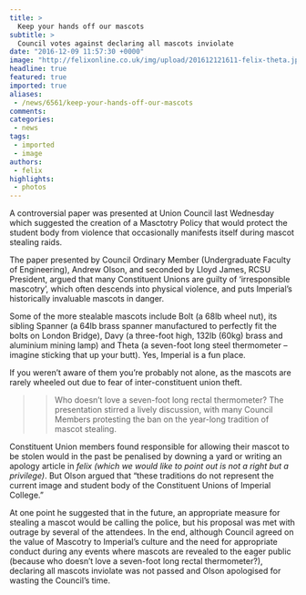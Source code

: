 ```yaml
---
title: >
  Keep your hands off our mascots
subtitle: >
  Council votes against declaring all mascots inviolate
date: "2016-12-09 11:57:30 +0000"
image: "http://felixonline.co.uk/img/upload/201612121611-felix-theta.jpg"
headline: true
featured: true
imported: true
aliases:
 - /news/6561/keep-your-hands-off-our-mascots
comments:
categories:
 - news
tags:
 - imported
 - image
authors:
 - felix
highlights:
 - photos
---
```


A controversial paper was presented at Union Council last Wednesday which suggested the creation of a Masctotry Policy that would protect the student body from violence that occasionally manifests itself during mascot stealing raids.

The paper presented by Council Ordinary Member (Undergraduate Faculty of Engineering), Andrew Olson, and seconded by Lloyd James, RCSU President, argued that many Constituent Unions are guilty of ‘irresponsible mascotry’, which often descends into physical violence, and puts Imperial’s historically invaluable mascots in danger.

Some of the more stealable mascots include Bolt (a 68lb wheel nut), its sibling Spanner (a 64lb brass spanner manufactured to perfectly fit the bolts on London Bridge), Davy (a three-foot high, 132lb (60kg) brass and aluminium mining lamp) and Theta (a seven-foot long steel thermometer – imagine sticking that up your butt). Yes, Imperial is a fun place.

If you weren’t aware of them you’re probably not alone, as the mascots are rarely wheeled out due to fear of inter-constituent union theft.
> > Who doesn’t love a seven-foot long rectal thermometer?
The presentation stirred a lively discussion, with many Council Members protesting the ban on the year-long tradition of mascot stealing.

Constituent Union members found responsible for allowing their mascot to be stolen would in the past be penalised by downing a yard or writing an apology article in _felix (_which we would like to point out is not a right but a privilege_)_. But Olson argued that “these traditions do not represent the current image and student body of the Constituent Unions of Imperial College.”

At one point he suggested that in the future, an appropriate measure for stealing a mascot would be calling the police, but his proposal was met with outrage by several of the attendees.
   In the end, although Council agreed on the value of Mascotry to Imperial’s culture and the need for appropriate conduct during any events where mascots are revealed to the eager public (because who doesn’t love a seven-foot long rectal thermometer?), declaring all mascots inviolate was not passed and Olson apologised for wasting the Council’s time.
